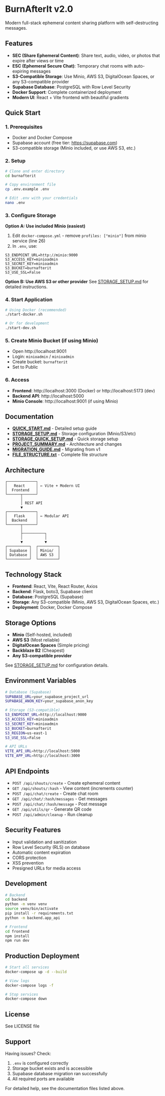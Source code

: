 # BurnAfterIt v2.0

Modern full-stack ephemeral content sharing platform with self-destructing messages.

## Features

- **SEC (Share Ephemeral Content)**: Share text, audio, video, or photos that expire after views or time
- **ESC (Ephemeral Secure Chat)**: Temporary chat rooms with auto-expiring messages
- **S3-Compatible Storage**: Use Minio, AWS S3, DigitalOcean Spaces, or any S3-compatible provider
- **Supabase Database**: PostgreSQL with Row Level Security
- **Docker Support**: Complete containerized deployment
- **Modern UI**: React + Vite frontend with beautiful gradients

## Quick Start

### 1. Prerequisites

- Docker and Docker Compose
- Supabase account (free tier: https://supabase.com)
- S3-compatible storage (Minio included, or use AWS S3, etc.)

### 2. Setup

```bash
# Clone and enter directory
cd burnafterit

# Copy environment file
cp .env.example .env

# Edit .env with your credentials
nano .env
```

### 3. Configure Storage

**Option A: Use included Minio (easiest)**
1. Edit `docker-compose.yml` - remove `profiles: ["minio"]` from minio service (line 26)
2. In `.env`, use:
```
S3_ENDPOINT_URL=http://minio:9000
S3_ACCESS_KEY=minioadmin
S3_SECRET_KEY=minioadmin
S3_BUCKET=burnafterit
S3_USE_SSL=False
```

**Option B: Use AWS S3 or other provider**
See [STORAGE_SETUP.md](STORAGE_SETUP.md) for detailed instructions.

### 4. Start Application

```bash
# Using Docker (recommended)
./start-docker.sh

# Or for development
./start-dev.sh
```

### 5. Create Minio Bucket (if using Minio)

- Open http://localhost:9001
- Login: `minioadmin` / `minioadmin`
- Create bucket: `burnafterit`
- Set to Public

### 6. Access

- **Frontend**: http://localhost:3000 (Docker) or http://localhost:5173 (dev)
- **Backend API**: http://localhost:5000
- **Minio Console**: http://localhost:9001 (if using Minio)

## Documentation

- **[QUICK_START.md](QUICK_START.md)** - Detailed setup guide
- **[STORAGE_SETUP.md](STORAGE_SETUP.md)** - Storage configuration (Minio/S3/etc)
- **[STORAGE_QUICK_SETUP.md](STORAGE_QUICK_SETUP.md)** - Quick storage setup
- **[PROJECT_SUMMARY.md](PROJECT_SUMMARY.md)** - Architecture and changes
- **[MIGRATION_GUIDE.md](MIGRATION_GUIDE.md)** - Migrating from v1
- **[FILE_STRUCTURE.txt](FILE_STRUCTURE.txt)** - Complete file structure

## Architecture

```
┌─────────────┐
│   React     │ ← Vite + Modern UI
│  Frontend   │
└──────┬──────┘
       │
       │ REST API
       ▼
┌─────────────┐
│   Flask     │ ← Modular API
│  Backend    │
└──────┬──────┘
       │
       ├──────────┐
       │          │
       ▼          ▼
┌──────────┐  ┌─────────┐
│ Supabase │  │ Minio/  │
│ Database │  │ AWS S3  │
└──────────┘  └─────────┘
```

## Technology Stack

- **Frontend**: React, Vite, React Router, Axios
- **Backend**: Flask, boto3, Supabase client
- **Database**: PostgreSQL (Supabase)
- **Storage**: Any S3-compatible (Minio, AWS S3, DigitalOcean Spaces, etc.)
- **Deployment**: Docker, Docker Compose

## Storage Options

- **Minio** (Self-hosted, included)
- **AWS S3** (Most reliable)
- **DigitalOcean Spaces** (Simple pricing)
- **Backblaze B2** (Cheapest)
- **Any S3-compatible provider**

See [STORAGE_SETUP.md](STORAGE_SETUP.md) for configuration details.

## Environment Variables

```bash
# Database (Supabase)
SUPABASE_URL=your_supabase_project_url
SUPABASE_ANON_KEY=your_supabase_anon_key

# Storage (S3-compatible)
S3_ENDPOINT_URL=http://localhost:9000
S3_ACCESS_KEY=minioadmin
S3_SECRET_KEY=minioadmin
S3_BUCKET=burnafterit
S3_REGION=us-east-1
S3_USE_SSL=False

# API URLs
VITE_API_URL=http://localhost:5000
VITE_APP_URL=http://localhost:3000
```

## API Endpoints

- `POST /api/shouts/create` - Create ephemeral content
- `GET /api/shouts/:hash` - View content (increments counter)
- `POST /api/chat/create` - Create chat room
- `GET /api/chat/:hash/messages` - Get messages
- `POST /api/chat/:hash/message` - Post message
- `GET /api/utils/qr` - Generate QR code
- `POST /api/admin/cleanup` - Run cleanup

## Security Features

- Input validation and sanitization
- Row Level Security (RLS) on database
- Automatic content expiration
- CORS protection
- XSS prevention
- Presigned URLs for media access

## Development

```bash
# Backend
cd backend
python -m venv venv
source venv/bin/activate
pip install -r requirements.txt
python -m backend.app_api

# Frontend
cd frontend
npm install
npm run dev
```

## Production Deployment

```bash
# Start all services
docker-compose up -d --build

# View logs
docker-compose logs -f

# Stop services
docker-compose down
```

## License

See LICENSE file

## Support

Having issues? Check:
1. `.env` is configured correctly
2. Storage bucket exists and is accessible
3. Supabase database migration ran successfully
4. All required ports are available

For detailed help, see the documentation files listed above.
